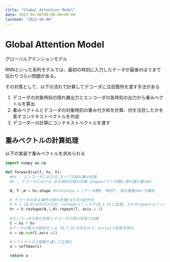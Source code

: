 ```yaml
---
title: "Global Attention Model"
date: 2023-04-06T00:00:00+09:00
lastmod: "2023-04-06"
---
```

# Global Attention Model

グローバルアテンションモデル

RNNといった系列モデルでは、最初の時刻に入力したデータが最後のほうまで伝わりづらい問題がある。

その対策として、以下の流れで計算してデコーダに注目箇所を渡す手法がある
1. デコーダの対象時刻の隠れ層出力とエンコーダの各時刻の出力から重みベクトルを算出
2. 重みベクトルとデコーダの対象時刻の重み付き和を計算、何を注目したかを表すコンテキストベクトルを作成
3. デコーダーの計算にコンテキストベクトルを渡す

## 重みベクトルの計算処理

以下の実装で重みベクトルを求められる

``` python
import numpy as np

def forward(self, hs, h):
  #hs : エンコーダにおける,すべての隠れ層の状態
  #h : デコーダにおける,ある時刻の隠れ状態 shape=(データ数N,隠れ層の重みH)

  N, T ,H = hs.shape #hsのshape = (データ数N, 時刻T, 隠れ層重みH)で構成

  # デコーダのある場所の隠れ状態hを3次元配列化
  # h = (N,H)の次元のため、reshapeメソッドで(N,1,H)に拡張、それをrepeatメソッドでaxis=1の軸でT分繰り返すことで、(N,T,H)次元のベクトルを作成する
  hr = h.reshape(N,1,H).repeat(T, axis = 1)
  
  #エンコーダの隠れ状態とデコーダの隠れ状態で内積
  t = hs * hr
  #データの重みの総和をとる (N,T,H)次元なので、axis=2で総和を得る
  s = np.sum(t,axis =2)

  #ソフトマックス関数を通して正規化
  a = softmax(s)

  return a

```

